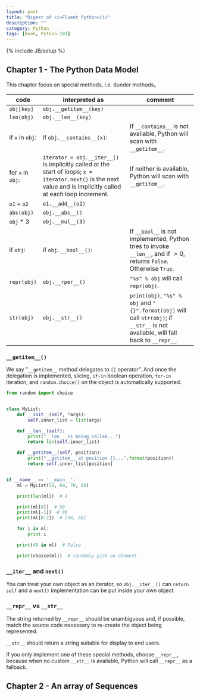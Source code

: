 ```yaml
---
layout: post
title: "Digest of <i>Fluent Python</i>"
description: ""
category: Python
tags: [Book, Python-101]
---
```

{% include JB/setup %}

## Chapter 1 - The Python Data Model

This chapter focus on special methods, i.e. dunder methods。

| code | interpreted as | comment |
| ---- | -------------- | ------- |
| `obj[key]` | `obj.__getitem__(key)` | |
| `len(obj)` | `obj.__len__(key)` | |
| if `x` in `obj`: | if `obj.__contains__(x)`: | If `__contains__` is not available, Python will scan with `__getitem__`. |
| for `x` in `obj`: | `iterator = obj.__iter__()` is implicitly called at the start of loops; `x = iterator.next()` is the next value and is implicitly called at each loop increment. | If neither is available, Python will scan with `__getitem__`. |
| `o1` + `o2` | `o1.__add__(o2)` | |
| `abs(obj)` | `obj.__abs__()` | |
| `obj` * 3 | `obj.__mul__(3)` | |
| if `obj`: | if `obj.__bool__()`: | If `__bool__` is not implemented, Python tries to invoke `__len__`, and if $>0$, returns `False`. Otherwise `True`. |
| `repr(obj)` | `obj.__rper__()` | `"%s" % obj` will call `repr(obj)`. |
| `str(obj)` | `obj.__str__()` | `print(obj)`, `"%s" % obj` and `"{}".format(obj)` will call `str(obj)`; if `__str__` is not available, will fall back to `__repr__`. | |

### `__getitem__()`

We say "`__getitem__` method delegates to `[]` operator". And once the delegation is implemented, slicing, `if-in` boolean operation, `for-in` iteration, and `random.choice()` on the object is automatically supported.

```python
from random import choice


class MyList:
    def __init__(self, *args):
        self.inner_list = list(args)

    def __len__(self):
        print("__len__ is being called...")
        return len(self.inner_list)

    def __getitem__(self, position):
        print("__getitem__ at position {}...".format(position))
        return self.inner_list[position]


if __name__ == '__main__':
    ml = MyList(50, 60, 70, 80)

    print(len(ml))  # 4

    print(ml[0])  # 50
    print(ml[-1])  # 80
    print(ml[0:2])  # [50, 60]

    for i in ml:
        print i

    print(40 in ml)  # False

    print(choice(ml))  # randomly pick an element
```

### `__iter__` and `next()`

You can treat your own object as an iterator, so `obj.__iter__()` can `return self` and a `next()` implementation can be put inside your own object. 

### `__repr__` vs `__str__`

The string returned by `__repr__` should be unambiguous and, if possible, match the source code necessary to re-create the object being represented. 

`__str__` should return a string suitable for display to end users.

If you only implement one of these special methods, choose `__repr__`, because when no custom `__str__` is available, Python will call `__repr__` as a fallback.

## Chapter 2 - An array of Sequences

